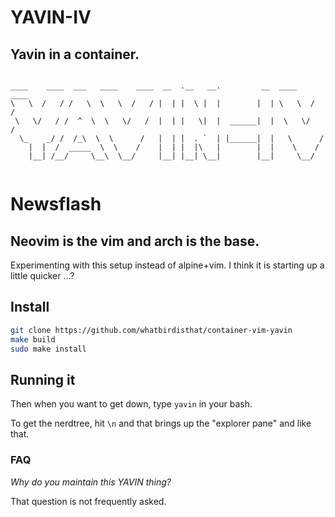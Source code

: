 # YAVIN-IV
## Yavin in a container.

```

____    ____  ___   ____    ____  __  .__   __.         __  ____    ____ 
\   \  /   / /   \  \   \  /   / |  | |  \ |  |        |  | \   \  /   / 
 \   \/   / /  ^  \  \   \/   /  |  | |   \|  |  ______|  |  \   \/   /  
  \_    _/ /  /_\  \  \      /   |  | |  . `  | |______|  |   \      /   
    |  |  /  _____  \  \    /    |  | |  |\   |        |  |    \    /    
    |__| /__/     \__\  \__/     |__| |__| \__|        |__|     \__/     
                                                                         

```
# Newsflash
## Neovim is the vim and arch is the base.

Experimenting with this setup instead of alpine+vim.
I think it is starting up a little quicker ...?

## Install

```bash
git clone https://github.com/whatbirdisthat/container-vim-yavin
make build
sudo make install
```

## Running it

Then when you want to get down, type `yavin` in your bash.

To get the nerdtree, hit `\n` and that brings up the "explorer pane" and like that.

### FAQ

*Why do you maintain this YAVIN thing?*

That question is not frequently asked.

